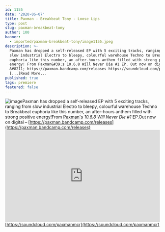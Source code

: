 ```yaml
---
id: 1155
date: '2020-06-07'
title: Paxman - Breakbeat Tony - Loose Lips
type: post
slug: paxman-breakbeat-tony
author: 100
banner:
  - imported/paxman-breakbeat-tony/image1155.jpeg
description: >-
  Paxman has dropped a self-released EP with 5 exciting tracks, ranging from
  slow industrial Electro to bleepy, colourful warehouse Techno to Breakbeat
  euphoria like this number, an after-hours anthem filled with strong positive
  energy! From Paxman&#39;s 10.6.8 Will Never Die #1 EP. Out now on digital
  &#8211; https://paxman.bandcamp.com/releases https://soundcloud.com/paxmanmcr
  [...]Read More...
published: true
tags: premiere
featured: false
---
```

![image](../imported/paxman-breakbeat-tony/image1155.jpeg)Paxman has dropped a self-released EP with 5 exciting tracks, ranging from slow industrial Electro to bleepy, colourful warehouse Techno to Breakbeat euphoria like this number, an after-hours anthem filled with strong positive energy!From [Paxman's](http://paxman.bandcamp.com) _10.6.8 Will Never Die #1_ EP.Out now on digital – [](https://paxman.bandcamp.com/releases)[https://paxman.bandcamp.com/releases](https://paxman.bandcamp.com/releases)<iframe width='100%' height='300' scrolling='no' frameborder='no' allow='autoplay' src='https://w.soundcloud.com/player/?url=https%3A//api.soundcloud.com/tracks/835899025&color=%23ff5500&auto_play=false&hide_related=true&show_comments=true&show_user=true&show_reposts=false&show_teaser=false'></iframe>[](https://soundcloud.com/paxmanmcr)[https://soundcloud.com/paxmanmcr](https://soundcloud.com/paxmanmcr)